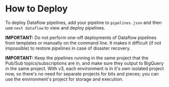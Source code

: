 # How to Deploy

To deploy Dataflow pipelines, add your pipeline to `pipelines.json` and then use `next dataflow` to view and deploy pipelines.

**IMPORTANT:** Do not perform one-off deployments of Dataflow pipelines from templates or manually on the command line. It makes it difficult (if not impossible) to restore pipelines in case of disaster recovery.

**IMPORTANT:** Keep the pipelines running in the same project that the Pub/Sub topics/subscriptions are in, and make sure they output to BigQuery in the same project. With v3, each environment is in it's own isolated project now, so there's no need for separate projects for bits and pieces; you can use the environment's project for storage and execution.
